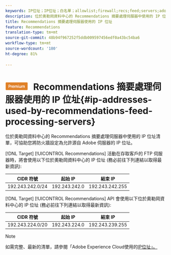 ```yaml
---
keywords: IP位址；IP位址；白名單；allowlist;firewall;recs;feed;servers;adobe marketing cloud;recommendations
description: 位於奧勒岡資料中心的 Recommendations 摘要處理伺服器中使用的 IP 位址清單，可協助您將防火牆設定為允許源自 Adobe 伺服器的 IP 位址。
title: Recommendations 摘要處理伺服器使用的 IP 位址
feature: Recommendations
translation-type: tm+mt
source-git-commit: 48b94f967252f5ddb009597456edf0a43bc54ba6
workflow-type: tm+mt
source-wordcount: '180'
ht-degree: 81%

---
```



# ![PREMIUM](/help/assets/premium.png) Recommendations 摘要處理伺服器使用的 IP 位址{#ip-addresses-used-by-recommendations-feed-processing-servers}

位於奧勒岡資料中心的 Recommendations 摘要處理伺服器中使用的 IP 位址清單，可協助您將防火牆設定為允許源自 Adobe 伺服器的 IP 位址。

[!DNL Target] [!UICONTROL Recommendations] 活動在存取客戶的 FTP 伺服器時，將會使用以下位於奧勒岡資料中心的 IP 位址 (務必前往下列連結以取得最新資訊):

| CIDR 符號 | 起始 IP | 結束 IP |
|---|---|---|
| 192.243.242.0/24 | 192.243.242.0 | 192.243.242.255 |

[!DNL Target] [!UICONTROL Recommendations] API 會使用以下位於奧勒岡資料中心的 IP 位址 (務必前往下列連結以取得最新資訊):

| CIDR 符號 | 起始 IP | 結束 IP |
|---|---|---|
| 192.243.224.0/20 | 192.243.224.0 | 192.243.239.255 |

>[!NOTE]
>
>如需完整、最新的清單，請參閱「Adobe Experience Cloud使用的[IP位址」。](https://helpx.adobe.com/analytics/kb/adobe-ip-addresses.html)

